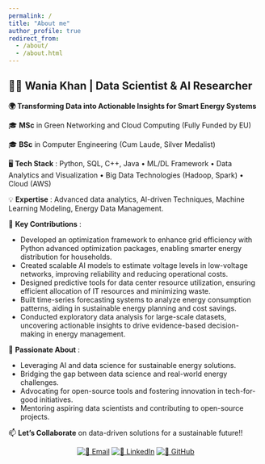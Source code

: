 ```yaml
---
permalink: /
title: "About me"
author_profile: true
redirect_from: 
  - /about/
  - /about.html
---
```


## **👩‍🎓 Wania Khan | Data Scientist & AI Researcher**

**🌍  Transforming Data into Actionable Insights for Smart Energy Systems**

🎓 **MSc** in Green Networking and Cloud Computing (Fully Funded by EU)

🎓 **BSc** in Computer Engineering (Cum Laude, Silver Medalist)

🖥️ **Tech Stack** : Python, SQL, C++, Java • ML/DL Framework • Data Analytics and Visualization • Big Data Technologies (Hadoop, Spark) • Cloud (AWS)

💡 **Expertise** : Advanced data analytics, AI-driven Techniques, Machine Learning Modeling, Energy Data Management.

🔧 **Key Contributions** :

- Developed an optimization framework to enhance grid efficiency with Python advanced optimization packages, enabling smarter energy distribution for households.
- Created scalable AI models to estimate voltage levels in low-voltage networks, improving reliability and reducing operational costs.
- Designed predictive tools for data center resource utilization, ensuring efficient allocation of IT resources and minimizing waste.
- Built time-series forecasting systems to analyze energy consumption patterns, aiding in sustainable energy planning and cost savings.
- Conducted exploratory data analysis for large-scale datasets, uncovering actionable insights to drive evidence-based decision-making in energy management.

🚀 **Passionate About** :

- Leveraging AI and data science for sustainable energy solutions.
- Bridging the gap between data science and real-world energy challenges.
- Advocating for open-source tools and fostering innovation in tech-for-good initiatives.
- Mentoring aspiring data scientists and contributing to open-source projects.


📫 **Let’s Collaborate** on data-driven solutions for a sustainable future!!
<div align="center">

<a href="mailto:waniakhance@gmail.com"><img src="https://img.shields.io/badge/-Email-D14836?logo=gmail" alt="📧 Email"></a>  <a href="https://www.linkedin.com/in/wania-khan/"><img src="https://img.shields.io/badge/-LinkedIn-0077B5?logo=linkedin" alt="💼 LinkedIn"></a>  <a href="https://github.com/WaniaKhance"><img src="https://img.shields.io/badge/-Projects-181717?logo=github" alt="🐙 GitHub"></a> 
<div>
